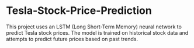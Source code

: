 # Tesla-Stock-Price-Prediction
This project uses an LSTM (Long Short-Term Memory) neural network to predict Tesla stock prices. The model is trained on historical stock data and attempts to predict future prices based on past trends.
